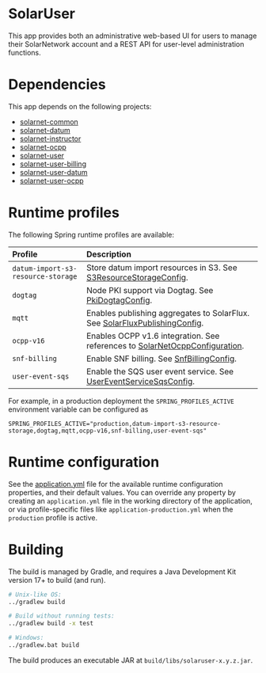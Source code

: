 # SolarUser

This app provides both an administrative web-based UI for users to manage their SolarNetwork
account and a REST API for user-level administration functions.

# Dependencies

This app depends on the following projects:

 * [solarnet-common][solarnet-common]
 * [solarnet-datum][solarnet-datum]
 * [solarnet-instructor][solarnet-instructor]
 * [solarnet-ocpp][solarnet-ocpp]
 * [solarnet-user][solarnet-user]
 * [solarnet-user-billing][solarnet-user-billing]
 * [solarnet-user-datum][solarnet-user-datum]
 * [solarnet-user-ocpp][solarnet-user-ocpp]
 
# Runtime profiles

The following Spring runtime profiles are available:

| Profile | Description |
|:--------|:------------|
| `datum-import-s3-resource-storage` | Store datum import resources in S3. See [S3ResourceStorageConfig][S3ResourceStorageConfig]. |
| `dogtag` | Node PKI support via Dogtag. See [PkiDogtagConfig][PkiDogtagConfig]. |
| `mqtt` | Enables publishing aggregates to SolarFlux. See [SolarFluxPublishingConfig][SolarFluxPublishingConfig]. |
| `ocpp-v16` | Enables OCPP v1.6 integration. See references to [SolarNetOcppConfiguration][SolarNetOcppConfiguration]. |
| `snf-billing` | Enable SNF billing. See [SnfBillingConfig][SnfBillingConfig]. |
| `user-event-sqs` | Enable the SQS user event service. See [UserEventServiceSqsConfig][UserEventServiceSqsConfig]. |

For example, in a production deployment the `SPRING_PROFILES_ACTIVE` environment variable can be
configured as

```
SPRING_PROFILES_ACTIVE="production,datum-import-s3-resource-storage,dogtag,mqtt,ocpp-v16,snf-billing,user-event-sqs"
```

# Runtime configuration

See the [application.yml][app-config] file for the available runtime configuration properties, and
their default values. You can override any property by creating an `application.yml` file in the
working directory of the application, or via profile-specific files like 
`application-production.yml` when the `production` profile is active.


# Building

The build is managed by Gradle, and requires a Java Development Kit version 17+ to build (and run).

```sh
# Unix-like OS:
../gradlew build

# Build without running tests:
../gradlew build -x test

# Windows:
../gradlew.bat build
```

The build produces an executable JAR at `build/libs/solaruser-x.y.z.jar`.


[app-config]: src/main/resources/application.yml
[solarnet-common]: ../common/
[solarnet-datum]: ../datum/
[solarnet-instructor]: ../instructor/
[solarnet-ocpp]: ../ocpp/
[solarnet-user]: ../user/
[solarnet-user-billing]: ../user-billing/
[solarnet-user-datum]: ../user-datum/
[solarnet-user-ocpp]: ../user-ocpp/
[PkiDogtagConfig]: ../user/src/main/java/net/solarnetwork/central/user/config/PkiDogtagConfig.java
[S3ResourceStorageConfig]: ../datum/src/main/java/net/solarnetwork/central/datum/imp/config/S3ResourceStorageConfig.java
[SnfBillingConfig]: src/main/java/net/solarnetwork/central/jobs/config/SnfBillingConfig.java
[SolarFluxPublishingConfig]: src/main/java/net/solarnetwork/central/jobs/config/SolarFluxPublishingConfig.java
[SolarNetOcppConfiguration]: ../ocpp/src/main/java/net/solarnetwork/central/ocpp/config/SolarNetOcppConfiguration.java
[UserEventServiceSqsConfig]: ../user-datum/src/main/java/net/solarnetwork/central/user/event/config/UserEventServiceSqsConfig.java
